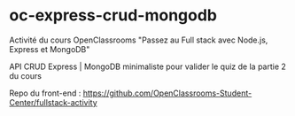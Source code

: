 # oc-express-crud-mongodb
Activité du cours OpenClassrooms "Passez au Full stack avec Node.js, Express et MongoDB"

API CRUD Express | MongoDB minimaliste pour valider le quiz de la partie 2 du cours

Repo du front-end : https://github.com/OpenClassrooms-Student-Center/fullstack-activity
